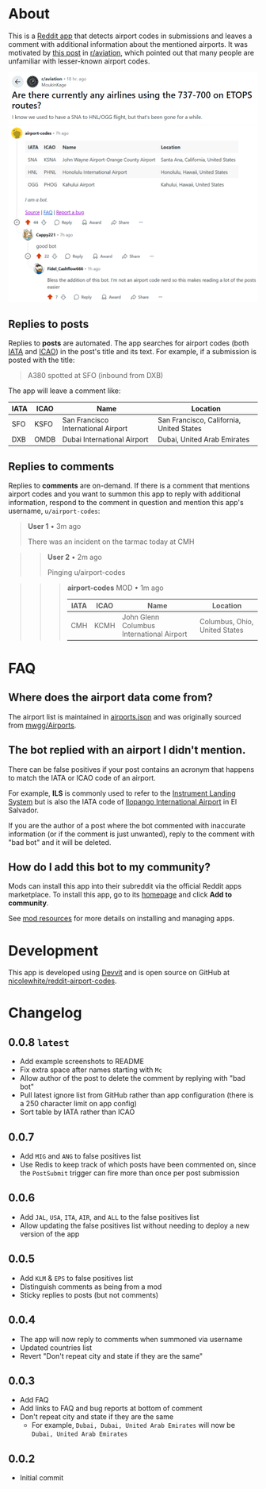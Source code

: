 # About

This is a [Reddit app](https://developers.reddit.com/apps/airport-codes) that detects airport codes in submissions and leaves a comment with additional information about the mentioned airports. It was motivated by [this post](https://www.reddit.com/r/aviation/comments/1mc9czz/meta_can_we_include_airport_names_with_airport/) in [r/aviation](https://www.reddit.com/r/aviation/), which pointed out that many people are unfamiliar with lesser-known airport codes.

![Example 1](assets/example1.png)
![Example 2](assets/example2.png)

## Replies to posts

Replies to **posts** are automated. The app searches for airport codes (both [IATA](https://en.wikipedia.org/wiki/IATA_airport_code) and [ICAO](https://en.wikipedia.org/wiki/ICAO_airport_code)) in the post's title and its text. For example, if a submission is posted with the title:

> A380 spotted at SFO (inbound from DXB)

The app will leave a comment like:

|IATA|ICAO|Name|Location|
|-|-|-|-|
|SFO|KSFO|San Francisco International Airport|San Francisco, California, United States|
|DXB|OMDB|Dubai International Airport|Dubai, United Arab Emirates|

## Replies to comments

Replies to **comments** are on-demand. If there is a comment that mentions airport codes and you want to summon this app to reply with additional information, respond to the comment in question and mention this app's username, `u/airport-codes`:

> **User 1** • 3m ago
>
> There was an incident on the tarmac today at CMH

>> **User 2** • 2m ago
>>
>> Pinging u/airport-codes

>>> **airport-codes** MOD • 1m ago
>>>
>>>|IATA|ICAO|Name|Location|
>>>|-|-|-|-|
>>>|CMH|KCMH|John Glenn Columbus International Airport|Columbus, Ohio, United States|

# FAQ

## Where does the airport data come from?

The airport list is maintained in [airports.json](https://raw.githubusercontent.com/nicolewhite/reddit-airport-codes/refs/heads/main/src/db/airports.json) and was originally sourced from [mwgg/Airports](https://github.com/mwgg/Airports).

## The bot replied with an airport I didn't mention.

There can be false positives if your post contains an acronym that happens to match the IATA or ICAO code of an airport.

For example, **ILS** is commonly used to refer to the [Instrument Landing System](https://en.wikipedia.org/wiki/Instrument_landing_system) but is also the IATA code of [Ilopango International Airport](https://en.wikipedia.org/wiki/Ilopango_International_Airport) in El Salvador.

If you are the author of a post where the bot commented with inaccurate information (or if the comment is just unwanted), reply to the comment with "bad bot" and it will be deleted.

## How do I add this bot to my community?

Mods can install this app into their subreddit via the official Reddit apps marketplace.
To install this app, go to its [homepage](https://developers.reddit.com/apps/airport-codes) and click **Add to community**.

See [mod resources](https://developers.reddit.com/docs/mod_resources) for more details on installing and managing apps.

# Development

This app is developed using [Devvit](https://developers.reddit.com/docs/) and is open source on GitHub at [nicolewhite/reddit-airport-codes](https://github.com/nicolewhite/reddit-airport-codes).

# Changelog

## 0.0.8 `latest`

* Add example screenshots to README
* Fix extra space after names starting with `Mc`
* Allow author of the post to delete the comment by replying with "bad bot"
* Pull latest ignore list from GitHub rather than app configuration (there is a 250 character limit on app config)
* Sort table by IATA rather than ICAO

## 0.0.7

* Add `MIG` and `ANG` to false positives list
* Use Redis to keep track of which posts have been commented on, since the `PostSubmit` trigger can fire more than once per post submission

## 0.0.6

* Add `JAL`, `USA`, `ITA`, `AIR`, and `ALL` to the false positives list
* Allow updating the false positives list without needing to deploy a new version of the app

## 0.0.5

* Add `KLM` & `EPS` to false positives list
* Distinguish comments as being from a mod
* Sticky replies to posts (but not comments)

## 0.0.4

* The app will now reply to comments when summoned via username
* Updated countries list
* Revert "Don't repeat city and state if they are the same"

## 0.0.3

* Add FAQ
* Add links to FAQ and bug reports at bottom of comment
* Don't repeat city and state if they are the same
  * For example, `Dubai, Dubai, United Arab Emirates` will now be `Dubai, United Arab Emirates`

## 0.0.2

* Initial commit
